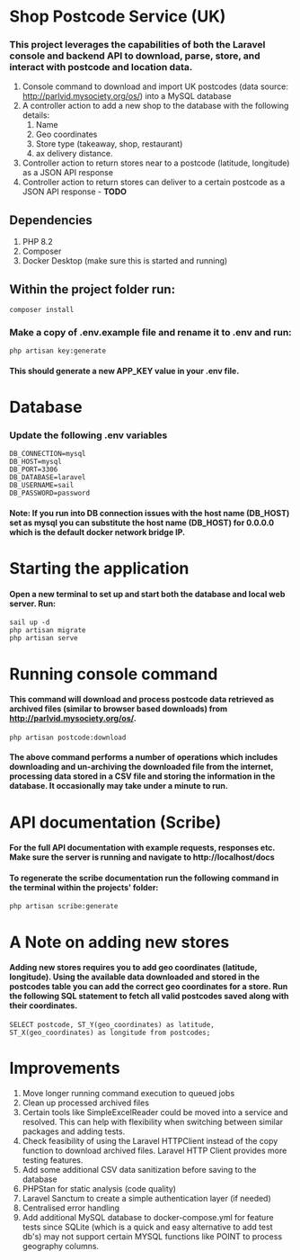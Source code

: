 # Shop Postcode Service (UK)

### This project leverages the capabilities of both the Laravel console and backend API to download, parse, store, and interact with postcode and location data.

1. Console command to download and import UK postcodes (data source:
   http://parlvid.mysociety.org/os/) into a MySQL database
2. A controller action to add a new shop to the database with the following details:
   1. Name
   2. Geo coordinates
   3. Store type (takeaway, shop, restaurant)
   4. ax delivery distance.
3. Controller action to return stores near to a postcode (latitude, longitude) as a JSON
   API response
4. Controller action to return stores can deliver to a certain postcode as a JSON API
   response - **TODO**

## Dependencies
1. PHP 8.2
2. Composer
3. Docker Desktop (make sure this is started and running)

## Within the project folder run:

```
composer install
```

### Make a copy of .env.example file and rename it to .env and run:

```
php artisan key:generate
```
#### This should generate a new APP_KEY value in your .env file.

# Database

### Update the following .env variables
```
DB_CONNECTION=mysql
DB_HOST=mysql
DB_PORT=3306
DB_DATABASE=laravel
DB_USERNAME=sail
DB_PASSWORD=password
```
#### Note: If you run into DB connection issues with the host name (DB_HOST) set as mysql you can substitute the host name (DB_HOST) for 0.0.0.0 which is the default docker network bridge IP.

# Starting the application
#### Open a new terminal to set up and start both the database and local web server. Run:

```
sail up -d
php artisan migrate
php artisan serve
```

# Running console command
#### This command will download and process postcode data retrieved as archived files (similar to browser based downloads) from http://parlvid.mysociety.org/os/.

```
php artisan postcode:download
```
#### The above command performs a number of operations which includes downloading and un-archiving the downloaded file from the internet, processing data stored in a CSV file and storing the information in the database. It occasionally may take under a minute to run. 

# API documentation (Scribe)
#### For the full API documentation with example requests, responses etc. Make sure the server is running and navigate to http://localhost/docs

#### To regenerate the scribe documentation run the following command in the terminal within the projects' folder:
```
php artisan scribe:generate
```


# A Note on adding new stores
#### Adding new stores requires you to add geo coordinates (latitude, longitude). Using the available data downloaded and stored in the postcodes table you can add the correct geo coordinates for a store. Run the following SQL statement to fetch all valid postcodes saved along with their coordinates.

```
SELECT postcode, ST_Y(geo_coordinates) as latitude, ST_X(geo_coordinates) as longitude from postcodes;
```

# Improvements
1. Move longer running command execution to queued jobs
2. Clean up processed archived files
3. Certain tools like SimpleExcelReader could be moved into a service and resolved. This can help with flexibility when switching between similar packages and adding tests.
4. Check feasibility of using the Laravel HTTPClient instead of the copy function to download archived files. Laravel HTTP Client provides more testing features.
5. Add some additional CSV data sanitization before saving to the database
6. PHPStan for static analysis (code quality)
7. Laravel Sanctum to create a simple authentication layer (if needed)
8. Centralised error handling
9. Add additional MySQL database to docker-compose.yml for feature tests since SQLite (which is a quick and easy alternative to add test db's) may not support certain MYSQL functions like POINT to process geography columns.
